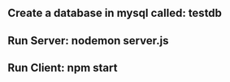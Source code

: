## Create a database in mysql called: testdb

## Run Server: nodemon server.js

## Run Client: npm start
